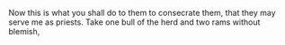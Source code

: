 Now this is what you shall do to them to consecrate them, that they may serve me as priests. Take one bull of the herd and two rams without blemish,
